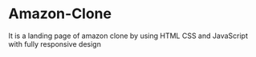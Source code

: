 # Amazon-Clone
It is a landing page of amazon clone by using HTML CSS and JavaScript with fully responsive design
